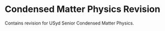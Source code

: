 Condensed Matter Physics Revision
=================================

Contains revision for USyd Senior Condensed Matter Physics.
